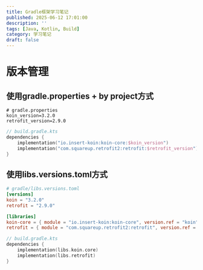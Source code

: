 ```yaml
---
title: Gradle框架学习笔记
published: 2025-06-12 17:01:00
description: ''
tags: [Java, Kotlin, Build]
category: 学习笔记
draft: false
---
```

# 版本管理
## 使用gradle.properties + by project方式
```property
# gradle.properties
koin_version=3.2.0
retrofit_version=2.9.0
```
```kotlin
// build.gradle.kts
dependencies {
    implementation("io.insert-koin:koin-core:$koin_version")
    implementation("com.squareup.retrofit2:retrofit:$retrofit_version")
}
```
## 使用libs.versions.toml方式
```toml
# gradle/libs.versions.toml
[versions]
koin = "3.2.0"
retrofit = "2.9.0"

[libraries]
koin-core = { module = "io.insert-koin:koin-core", version.ref = "koin" }
retrofit = { module = "com.squareup.retrofit2:retrofit", version.ref = "retrofit" }
```
```kotlin
// build.gradle.kts
dependencies {
    implementation(libs.koin.core)
    implementation(libs.retrofit)
}
```